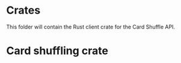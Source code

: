 # Crates

This folder will contain the Rust client crate for the Card Shuffle API.

# Card shuffling crate
